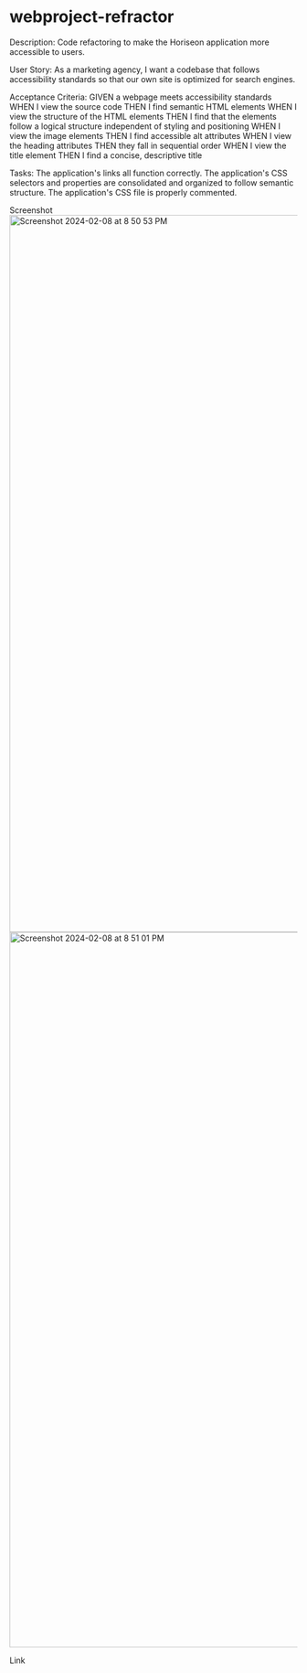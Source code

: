 # webproject-refractor
Description: Code refactoring to make the Horiseon application more accessible to users. 

User Story: As a marketing agency, I want a codebase that follows accessibility standards so that our own site is optimized for search engines. 

Acceptance Criteria: 
GIVEN a webpage meets accessibility standards
WHEN I view the source code
THEN I find semantic HTML elements
WHEN I view the structure of the HTML elements
THEN I find that the elements follow a logical structure independent of styling and positioning
WHEN I view the image elements
THEN I find accessible alt attributes
WHEN I view the heading attributes
THEN they fall in sequential order
WHEN I view the title element
THEN I find a concise, descriptive title

Tasks: 
The application's links all function correctly.
The application's CSS selectors and properties are consolidated and organized to follow semantic structure.
The application's CSS file is properly commented.

Screenshot
<img width="1255" alt="Screenshot 2024-02-08 at 8 50 53 PM" src="https://github.com/silvernotshell/webproject-refractor/assets/157558967/64d639db-c718-45dc-a08e-726440fab111">
<img width="1252" alt="Screenshot 2024-02-08 at 8 51 01 PM" src="https://github.com/silvernotshell/webproject-refractor/assets/157558967/b6a43cbb-b6d5-4364-aa04-e653edfc76f8">

Link

